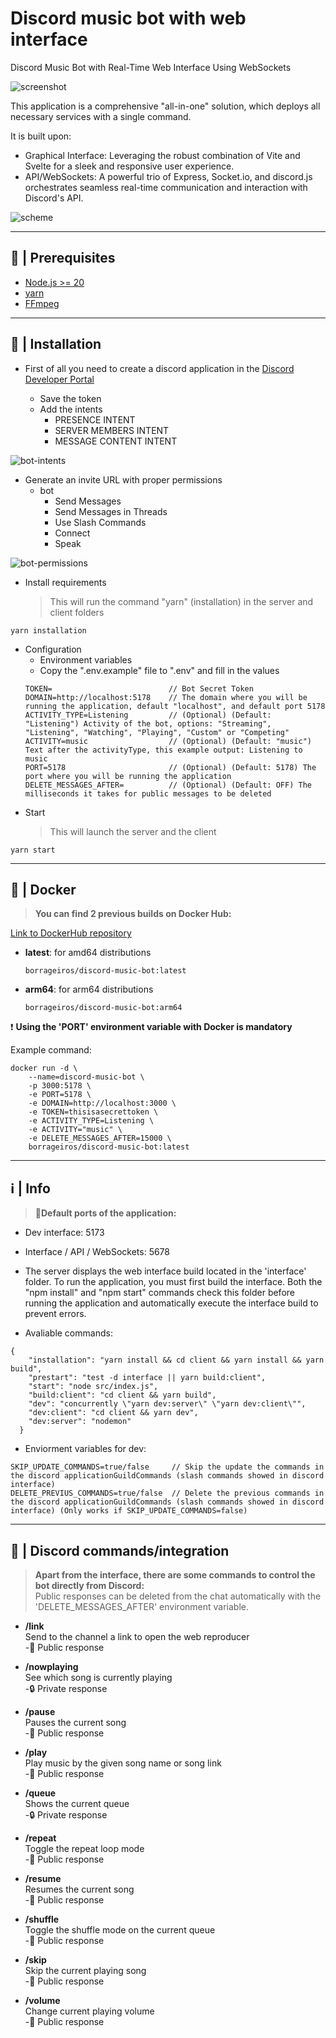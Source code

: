 
# Discord music bot with web interface

Discord Music Bot with Real-Time Web Interface Using WebSockets

![screenshot](./readme/screenshot.jpg)

This application is a comprehensive "all-in-one" solution, which deploys all necessary services with a single command.

It is built upon:

- Graphical Interface: Leveraging the robust combination of Vite and Svelte for a sleek and responsive user experience.
- API/WebSockets: A powerful trio of Express, Socket.io, and discord.js orchestrates seamless real-time communication and interaction with Discord's API.

![scheme](./readme/scheme.png)  


***  


## 🚧 | Prerequisites
- [Node.js >= 20](https://nodejs.org/en/download/)
- [yarn](https://classic.yarnpkg.com/lang/en/docs/install/#windows-stable)
- [FFmpeg](https://ffmpeg.org/download.html)  


***  


## 📝 | Installation

- First of all you need to create a discord application in the [Discord Developer Portal](https://discord.com/developers/applications)

    - Save the token
    - Add the intents
        - PRESENCE INTENT
        - SERVER MEMBERS INTENT
        - MESSAGE CONTENT INTENT  


![bot-intents](./readme/bot_intents.jpg)  


   - Generate an invite URL with proper permissions
       - bot
            - Send Messages
            - Send Messages in Threads
            - Use Slash Commands
            - Connect
            - Speak  


![bot-permissions](./readme/bot_permissions.png)

- Install requirements
    > This will run the command "yarn" (installation) in the server and client folders
```
yarn installation
```

- Configuration
    - Environment variables
    - Copy the ".env.example" file to ".env" and fill in the values
    ```
    TOKEN=                          // Bot Secret Token
    DOMAIN=http://localhost:5178    // The domain where you will be running the application, default "localhost", and default port 5178
    ACTIVITY_TYPE=Listening         // (Optional) (Default: "Listening") Activity of the bot, options: "Streaming", "Listening", "Watching", "Playing", "Custom" or "Competing"
    ACTIVITY=music                  // (Optional) (Default: "music") Text after the activityType, this example output: Listening to music
    PORT=5178                       // (Optional) (Default: 5178) The port where you will be running the application
    DELETE_MESSAGES_AFTER=          // (Optional) (Default: OFF) The milliseconds it takes for public messages to be deleted
    ```
- Start
    > This will launch the server and the client
```
yarn start
```  


***  


## 🐳 | Docker
> **You can find 2 previous builds on Docker Hub:**  

[Link to DockerHub repository](https://hub.docker.com/repository/docker/borrageiros/discord-music-bot/tags)

- **latest**: for amd64 distributions  
    ```
    borrageiros/discord-music-bot:latest
    ```

- **arm64**: for arm64 distributions  
    ```
    borrageiros/discord-music-bot:arm64
    ```  

❗ **Using the 'PORT' environment variable with Docker is mandatory**

Example command:

```
docker run -d \
    --name=discord-music-bot \
    -p 3000:5178 \
    -e PORT=5178 \
    -e DOMAIN=http://localhost:3000 \
    -e TOKEN=thisisasecrettoken \
    -e ACTIVITY_TYPE=Listening \
    -e ACTIVITY="music" \
    -e DELETE_MESSAGES_AFTER=15000 \
    borrageiros/discord-music-bot:latest
```  


***  


## ℹ | Info
> **🔴Default ports of the application:**

- Dev interface: 5173

- Interface / API / WebSockets: 5678

- The server displays the web interface build located in the 'interface' folder. To run the application, you must first build the interface. Both the "npm install" and "npm start" commands check this folder before running the application and automatically execute the interface build to prevent errors.

- Avaliable commands:

```
{
    "installation": "yarn install && cd client && yarn install && yarn build",
    "prestart": "test -d interface || yarn build:client",
    "start": "node src/index.js",
    "build:client": "cd client && yarn build",
    "dev": "concurrently \"yarn dev:server\" \"yarn dev:client\"",
    "dev:client": "cd client && yarn dev",
    "dev:server": "nodemon"
  }
```  

- Enviorment variables for dev:  

```
SKIP_UPDATE_COMMANDS=true/false     // Skip the update the commands in the discord applicationGuildCommands (slash commands showed in discord interface)
DELETE_PREVIUS_COMMANDS=true/false  // Delete the previous commands in the discord applicationGuildCommands (slash commands showed in discord interface) (Only works if SKIP_UPDATE_COMMANDS=false)
```  

***


## 👾 | Discord commands/integration
> **Apart from the interface, there are some commands to control the bot directly from Discord:**  
Public responses can be deleted from the chat automatically with the 'DELETE_MESSAGES_AFTER' environment variable. 

- **/link**  
    Send to the channel a link to open the web reproducer  
    -👥 Public response

- **/nowplaying**  
    See which song is currently playing  
    -🔒 Private response

- **/pause**  
    Pauses the current song  
    -👥 Public response

- **/play**  
    Play music by the given song name or song link  
    -👥 Public response

- **/queue**  
    Shows the current queue  
    -🔒 Private response

- **/repeat**  
    Toggle the repeat loop mode  
    -👥 Public response

- **/resume**  
    Resumes the current song  
    -👥 Public response

- **/shuffle**  
    Toggle the shuffle mode on the current queue  
    -👥 Public response

- **/skip**  
    Skip the current playing song  
    -👥 Public response

- **/volume**  
    Change current playing volume  
    -👥 Public response